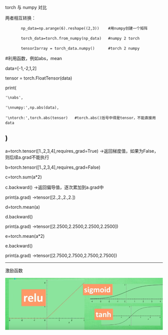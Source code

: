 torch 与 numpy 对比

两者相互转换：

           np_data=np.arange(6).reshape((2,3))    #用numpy创建一个矩阵
           
           torch_data=torch.from_numpy(np_data)   #numpy 2 torch
           
           tensor2array = torch_data.numpy()      #torch 2 numpy
           
#利用函数，例如abs，mean

data=[-1,-2,1,2]

tensor = torch.FloatTensor(data) 

print(

    '\nabs',
    
    '\nnumpy:',np.abs(data),
    
    '\ntorch:',torch.abs(tensor)   #torch.abs()括号中得是tensor，不能直接用data
    
)
-----------------------------------------------------

a=torch.tensor([1.,2,3,4],requires_grad=True)  ->返回梯度值，如果为False，则后续a.grad不能执行

b=torch.tensor([1.,2,3,4],requires_grad=False)

c=torch.sum(a*2)

c.backward()   ->返回偏导值，逐次累加到a.grad中

print(a.grad)  ->tensor([2.,2.,2.,2.])

d=torch.mean(a)

d.backward()

print(a.grad)  ->tensor([2.2500,2.2500,2.2500,2.2500])

e=torch.mean(a*2)

e.backward()

print(a.grad)  ->tensor([2.7500,2.7500,2.7500,2.7500])

---------------------------------------------------------
激励函数

![image](https://github.com/Jinxinxiang5525/jinken/blob/main/%E6%BF%80%E5%8A%B1%E5%87%BD%E6%95%B0.png)
